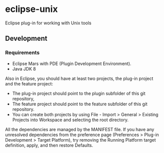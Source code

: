 # eclipse-unix
Eclipse plug-in for working with Unix tools

Development
----------

### Requirements
- Eclipse Mars with PDE (Plugin Development Environment).
- Java JDK 8

Also in Eclipse, you should have at least two projects, the plug-in project and the feature project:
* The plug-in project should point to the plugin subfolder of this git repository,
* The feature project should point to the feature subfolder of this git repository.
* You can create both projects by using File - Import > General > Existing Projects into Workspace
  and selecting the root directory.

All the dependencies are managed by the MANIFEST file. If you have any unresolved dependencies from
the preference page (Preferences > Plug-in Development > Target Platform), try removing the Running
Platform target definition, apply, and then restore Defaults.

